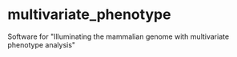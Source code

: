 # multivariate_phenotype
Software for "Illuminating the mammalian genome with multivariate phenotype analysis"
